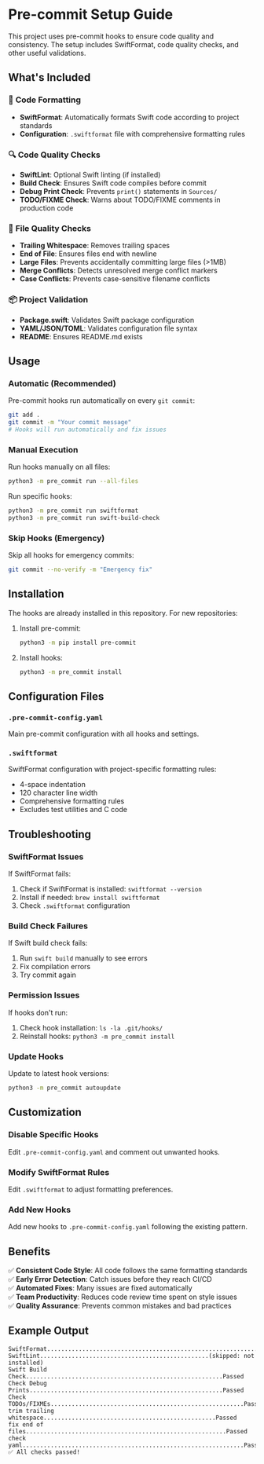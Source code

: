 # Pre-commit Setup Guide

This project uses pre-commit hooks to ensure code quality and consistency. The setup includes SwiftFormat, code quality checks, and other useful validations.

## What's Included

### 🎨 **Code Formatting**
- **SwiftFormat**: Automatically formats Swift code according to project standards
- **Configuration**: `.swiftformat` file with comprehensive formatting rules

### 🔍 **Code Quality Checks**
- **SwiftLint**: Optional Swift linting (if installed)
- **Build Check**: Ensures Swift code compiles before commit
- **Debug Print Check**: Prevents `print()` statements in `Sources/`
- **TODO/FIXME Check**: Warns about TODO/FIXME comments in production code

### 📁 **File Quality Checks**
- **Trailing Whitespace**: Removes trailing spaces
- **End of File**: Ensures files end with newline
- **Large Files**: Prevents accidentally committing large files (>1MB)
- **Merge Conflicts**: Detects unresolved merge conflict markers
- **Case Conflicts**: Prevents case-sensitive filename conflicts

### 📦 **Project Validation**
- **Package.swift**: Validates Swift package configuration
- **YAML/JSON/TOML**: Validates configuration file syntax
- **README**: Ensures README.md exists

## Usage

### Automatic (Recommended)
Pre-commit hooks run automatically on every `git commit`:

```bash
git add .
git commit -m "Your commit message"
# Hooks will run automatically and fix issues
```

### Manual Execution
Run hooks manually on all files:

```bash
python3 -m pre_commit run --all-files
```

Run specific hooks:

```bash
python3 -m pre_commit run swiftformat
python3 -m pre_commit run swift-build-check
```

### Skip Hooks (Emergency)
Skip all hooks for emergency commits:

```bash
git commit --no-verify -m "Emergency fix"
```

## Installation

The hooks are already installed in this repository. For new repositories:

1. Install pre-commit:
   ```bash
   python3 -m pip install pre-commit
   ```

2. Install hooks:
   ```bash
   python3 -m pre_commit install
   ```

## Configuration Files

### `.pre-commit-config.yaml`
Main pre-commit configuration with all hooks and settings.

### `.swiftformat`
SwiftFormat configuration with project-specific formatting rules:
- 4-space indentation
- 120 character line width
- Comprehensive formatting rules
- Excludes test utilities and C code

## Troubleshooting

### SwiftFormat Issues
If SwiftFormat fails:
1. Check if SwiftFormat is installed: `swiftformat --version`
2. Install if needed: `brew install swiftformat`
3. Check `.swiftformat` configuration

### Build Check Failures
If Swift build check fails:
1. Run `swift build` manually to see errors
2. Fix compilation errors
3. Try commit again

### Permission Issues
If hooks don't run:
1. Check hook installation: `ls -la .git/hooks/`
2. Reinstall hooks: `python3 -m pre_commit install`

### Update Hooks
Update to latest hook versions:

```bash
python3 -m pre_commit autoupdate
```

## Customization

### Disable Specific Hooks
Edit `.pre-commit-config.yaml` and comment out unwanted hooks.

### Modify SwiftFormat Rules
Edit `.swiftformat` to adjust formatting preferences.

### Add New Hooks
Add new hooks to `.pre-commit-config.yaml` following the existing pattern.

## Benefits

✅ **Consistent Code Style**: All code follows the same formatting standards  
✅ **Early Error Detection**: Catch issues before they reach CI/CD  
✅ **Automated Fixes**: Many issues are fixed automatically  
✅ **Team Productivity**: Reduces code review time spent on style issues  
✅ **Quality Assurance**: Prevents common mistakes and bad practices  

## Example Output

```
SwiftFormat..............................................................Passed
SwiftLint................................................(skipped: not installed)
Swift Build Check........................................................Passed
Check Debug Prints.......................................................Passed
Check TODOs/FIXMEs.......................................................Passed
trim trailing whitespace.................................................Passed
fix end of files.........................................................Passed
check yaml...............................................................Passed
✅ All checks passed!
``` 